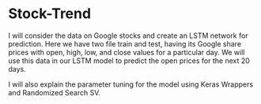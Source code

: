# Stock-Trend
I will consider the data on Google stocks and create an LSTM network for prediction. Here we have two file train and test, having its Google share prices with open, high, low, and close values for a particular day. We will use this data in our LSTM model to predict the open prices for the next 20 days.

I will also explain the parameter tuning for the model using Keras Wrappers and Randomized Search SV.
